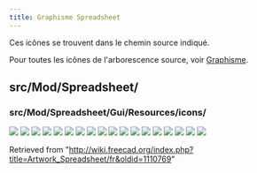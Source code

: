 ```yaml
---
title: Graphisme Spreadsheet
---
```

Ces icônes se trouvent dans le chemin source indiqué.

Pour toutes les icônes de l'arborescence source, voir [Graphisme](/Artwork/fr "Artwork/fr").

## src/Mod/Spreadsheet/

### src/Mod/Spreadsheet/Gui/Resources/icons/

![](/images/Preferences-spreadsheet.svg)
![](/images/Spreadsheet.svg)
![](/images/SpreadsheetAlias.svg)
![](/images/SpreadsheetAlignBottom.svg)
![](/images/SpreadsheetAlignCenter.svg)
![](/images/SpreadsheetAlignLeft.svg)
![](/images/SpreadsheetAlignRight.svg)
![](/images/SpreadsheetAlignTop.svg)
![](/images/SpreadsheetAlignVCenter.svg)
![](/images/SpreadsheetController.svg)
![](/images/SpreadsheetExport.svg)
![](/images/SpreadsheetImport.svg)
![](/images/SpreadsheetMergeCells.svg)
![](/images/SpreadsheetSplitCell.svg)
![](/images/SpreadsheetStyleBold.svg)
![](/images/SpreadsheetStyleItalic.svg)
![](/images/SpreadsheetStyleUnderline.svg)
![](/images/SpreadsheetWorkbench.svg)

Retrieved from "<http://wiki.freecad.org/index.php?title=Artwork_Spreadsheet/fr&oldid=1110769>"